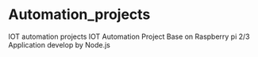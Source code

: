 # Automation_projects
IOT automation projects
IOT Automation Project Base on Raspberry pi 2/3
Application develop by Node.js

